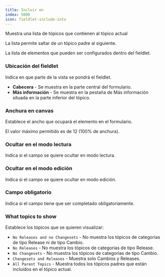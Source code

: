 ```yaml
---
title: Incluir en
index: 5000
icon: fieldlet-include-into
---
```


Muestra una lista de tópicos que contienen al tópico actual

La lista permite saltar de un tópico padre al siguiente.

La lista de elementos que pueden ser configurados dentro del fieldlet.

### Ubicación del fieldlet
Indica en que parte de la vista se pondrá el fieldlet.

- **Cabecera** - Se muestra en la parte central del formulario.
- **Más información** - Se muestra en la pestaña de Más información situada en la parte inferior del tópico.

### Anchura en canvas

Establece el ancho que ocupará el elemento en el formulario.

El valor máximo permitido es de 12 (100% de anchura).

### Ocultar en el modo lectura

Indica si el campo se quiere ocultar en modo lectura.

### Ocultar en el modo edición

Indica si el campo se quiere ocultar en modo edición.

### Campo obligatorio

Indica si el campo tiene que ser completado obligatoriamente.

### What topics to show

Establece los tópicos que se quieren visualizar:

- `No Releases and no Changesets` - No muestra los tópicos de categorias de tipo Release ni de tipo Cambio.
- `No Releases`  -  No muestra los tópicos de categorias de tipo Release.
- `No Changesets` -  No muestra los tópicos de categorias de tipo Cambio.
- `Changesets and Releases` - Muestra solo Cambios y Releases.
- `All Parent Topics` - Muestra todos los tópicos padres que están incluidos en el tópico actual.
